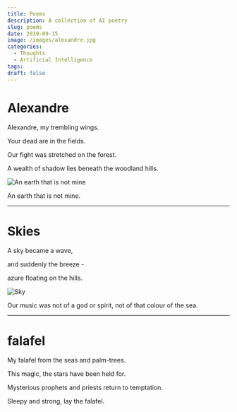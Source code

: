 ```yaml
---
title: Poems
description: A collection of AI poetry
slug: poems
date: 2019-09-15
image: /images/alexandre.jpg
categories:
  - Thoughts
  - Artificial Intelligence
tags:
draft: false
---
```


# Alexandre

Alexandre, my trembling wings.

Your dead are in the fields.

Our fight was stretched on the forest.

A wealth of shadow lies beneath the woodland hills.

![An earth that is not mine](/images/alexandre.jpg)

An earth that is not mine.

---

# Skies

A sky became a wave,

and suddenly the breeze -

azure floating on the hills.

![Sky](/images/sky.jpg)

Our music was not of a god or spirit, not of that colour of the sea.

---

# falafel

My falafel from the seas and palm-trees.

This magic, the stars have been held for.

Mysterious prophets and priests return to temptation.

Sleepy and strong, lay the falafel.
